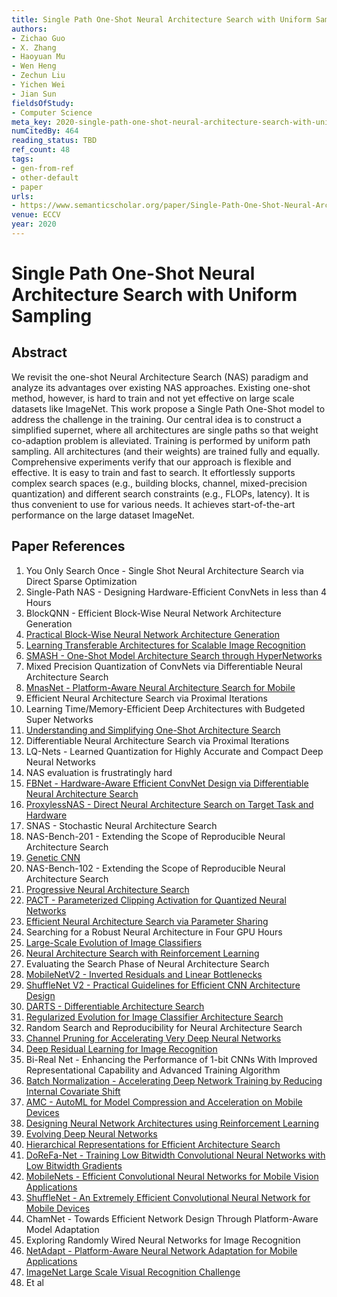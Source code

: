 ```yaml
---
title: Single Path One-Shot Neural Architecture Search with Uniform Sampling
authors:
- Zichao Guo
- X. Zhang
- Haoyuan Mu
- Wen Heng
- Zechun Liu
- Yichen Wei
- Jian Sun
fieldsOfStudy:
- Computer Science
meta_key: 2020-single-path-one-shot-neural-architecture-search-with-uniform-sampling
numCitedBy: 464
reading_status: TBD
ref_count: 48
tags:
- gen-from-ref
- other-default
- paper
urls:
- https://www.semanticscholar.org/paper/Single-Path-One-Shot-Neural-Architecture-Search-Guo-Zhang/79e523beb1e1411a241edde0464b07c2ebc231d1?sort=total-citations
venue: ECCV
year: 2020
---
```


# Single Path One-Shot Neural Architecture Search with Uniform Sampling

## Abstract

We revisit the one-shot Neural Architecture Search (NAS) paradigm and analyze its advantages over existing NAS approaches. Existing one-shot method, however, is hard to train and not yet effective on large scale datasets like ImageNet. This work propose a Single Path One-Shot model to address the challenge in the training. Our central idea is to construct a simplified supernet, where all architectures are single paths so that weight co-adaption problem is alleviated. Training is performed by uniform path sampling. All architectures (and their weights) are trained fully and equally. 
Comprehensive experiments verify that our approach is flexible and effective. It is easy to train and fast to search. It effortlessly supports complex search spaces (e.g., building blocks, channel, mixed-precision quantization) and different search constraints (e.g., FLOPs, latency). It is thus convenient to use for various needs. It achieves start-of-the-art performance on the large dataset ImageNet.

## Paper References

1. You Only Search Once - Single Shot Neural Architecture Search via Direct Sparse Optimization
2. Single-Path NAS - Designing Hardware-Efficient ConvNets in less than 4 Hours
3. BlockQNN - Efficient Block-Wise Neural Network Architecture Generation
4. [Practical Block-Wise Neural Network Architecture Generation](2018-practical-block-wise-neural-network-architecture-generation.md)
5. [Learning Transferable Architectures for Scalable Image Recognition](2018-learning-transferable-architectures-for-scalable-image-recognition.md)
6. [SMASH - One-Shot Model Architecture Search through HyperNetworks](2018-smash-one-shot-model-architecture-search-through-hypernetworks.md)
7. Mixed Precision Quantization of ConvNets via Differentiable Neural Architecture Search
8. [MnasNet - Platform-Aware Neural Architecture Search for Mobile](2019-mnasnet-platform-aware-neural-architecture-search-for-mobile.md)
9. Efficient Neural Architecture Search via Proximal Iterations
10. Learning Time/Memory-Efficient Deep Architectures with Budgeted Super Networks
11. [Understanding and Simplifying One-Shot Architecture Search](2018-understanding-and-simplifying-one-shot-architecture-search.md)
12. Differentiable Neural Architecture Search via Proximal Iterations
13. LQ-Nets - Learned Quantization for Highly Accurate and Compact Deep Neural Networks
14. NAS evaluation is frustratingly hard
15. [FBNet - Hardware-Aware Efficient ConvNet Design via Differentiable Neural Architecture Search](2019-fbnet-hardware-aware-efficient-convnet-design-via-differentiable-neural-architecture-search.md)
16. [ProxylessNAS - Direct Neural Architecture Search on Target Task and Hardware](2019-proxylessnas-direct-neural-architecture-search-on-target-task-and-hardware.md)
17. SNAS - Stochastic Neural Architecture Search
18. NAS-Bench-201 - Extending the Scope of Reproducible Neural Architecture Search
19. [Genetic CNN](2017-genetic-cnn.md)
20. NAS-Bench-102 - Extending the Scope of Reproducible Neural Architecture Search
21. [Progressive Neural Architecture Search](2018-progressive-neural-architecture-search.md)
22. [PACT - Parameterized Clipping Activation for Quantized Neural Networks](2018-pact-parameterized-clipping-activation-for-quantized-neural-networks.md)
23. [Efficient Neural Architecture Search via Parameter Sharing](2018-efficient-neural-architecture-search-via-parameter-sharing.md)
24. Searching for a Robust Neural Architecture in Four GPU Hours
25. [Large-Scale Evolution of Image Classifiers](2017-large-scale-evolution-of-image-classifiers.md)
26. [Neural Architecture Search with Reinforcement Learning](2017-neural-architecture-search-with-reinforcement-learning.md)
27. Evaluating the Search Phase of Neural Architecture Search
28. [MobileNetV2 - Inverted Residuals and Linear Bottlenecks](2018-mobilenetv2-inverted-residuals-and-linear-bottlenecks.md)
29. [ShuffleNet V2 - Practical Guidelines for Efficient CNN Architecture Design](2018-shufflenet-v2-practical-guidelines-for-efficient-cnn-architecture-design.md)
30. [DARTS - Differentiable Architecture Search](2019-darts-differentiable-architecture-search.md)
31. [Regularized Evolution for Image Classifier Architecture Search](2019-regularized-evolution-for-image-classifier-architecture-search.md)
32. Random Search and Reproducibility for Neural Architecture Search
33. [Channel Pruning for Accelerating Very Deep Neural Networks](2017-channel-pruning-for-accelerating-very-deep-neural-networks.md)
34. [Deep Residual Learning for Image Recognition](2016-deep-residual-learning-for-image-recognition.md)
35. Bi-Real Net - Enhancing the Performance of 1-bit CNNs With Improved Representational Capability and Advanced Training Algorithm
36. [Batch Normalization - Accelerating Deep Network Training by Reducing Internal Covariate Shift](2015-batch-normalization-accelerating-deep-network-training-by-reducing-internal-covariate-shift.md)
37. [AMC - AutoML for Model Compression and Acceleration on Mobile Devices](2018-amc-automl-for-model-compression-and-acceleration-on-mobile-devices.md)
38. [Designing Neural Network Architectures using Reinforcement Learning](2017-designing-neural-network-architectures-using-reinforcement-learning.md)
39. [Evolving Deep Neural Networks](2019-evolving-deep-neural-networks.md)
40. [Hierarchical Representations for Efficient Architecture Search](2018-hierarchical-representations-for-efficient-architecture-search.md)
41. [DoReFa-Net - Training Low Bitwidth Convolutional Neural Networks with Low Bitwidth Gradients](2016-dorefa-net-training-low-bitwidth-convolutional-neural-networks-with-low-bitwidth-gradients.md)
42. [MobileNets - Efficient Convolutional Neural Networks for Mobile Vision Applications](2017-mobilenets-efficient-convolutional-neural-networks-for-mobile-vision-applications.md)
43. [ShuffleNet - An Extremely Efficient Convolutional Neural Network for Mobile Devices](2018-shufflenet-an-extremely-efficient-convolutional-neural-network-for-mobile-devices.md)
44. ChamNet - Towards Efficient Network Design Through Platform-Aware Model Adaptation
45. Exploring Randomly Wired Neural Networks for Image Recognition
46. [NetAdapt - Platform-Aware Neural Network Adaptation for Mobile Applications](2018-netadapt-platform-aware-neural-network-adaptation-for-mobile-applications.md)
47. [ImageNet Large Scale Visual Recognition Challenge](2015-imagenet-large-scale-visual-recognition-challenge.md)
48. Et al
